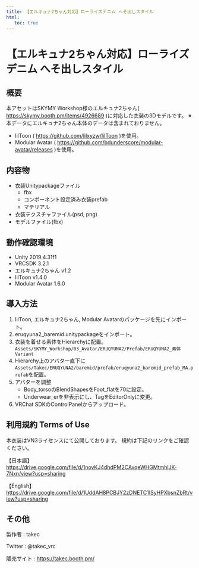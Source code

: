```yaml
---
title: 【エルキュナ2ちゃん対応】ローライズデニム へそ出しスタイル
html:
   toc: true
---
```


# 【エルキュナ2ちゃん対応】ローライズデニム へそ出しスタイル

## 概要
本アセットはSKYMY Workshop様のエルキュナ2ちゃん( https://skymy.booth.pm/items/4926689 )に対応した衣装の3Dモデルです。
※本データにエルキュナ2ちゃん本体のデータは含まれておりません。

* lilToon ( https://github.com/lilxyzw/lilToon )を使用。
* Modular Avatar ( https://github.com/bdunderscore/modular-avatar/releases )を使用。

## 内容物
* 衣装Unitypackageファイル
  * fbx
  * コンポーネント設定済み衣装prefab
  * マテリアル
* 衣装テクスチャファイル(psd, png)
* モデルファイル(fbx)

## 動作確認環境
* Unity 2019.4.31f1
* VRCSDK 3.2.1
* エルキュナ2ちゃん v1.2
* lilToon v1.4.0
* Modular Avatar 1.6.0

## 導入方法
1. lilToon, エルキュナ2ちゃん, Modular Avatarのパッケージを先にインポート。
2. eruqyuna2_baremid.unitypackageをインポート。
3. 衣装を着せる素体をHierarchyに配置。<br>
   `Assets/SKYMY_Workshop/03_Avatar/ERUQYUNA2/Prefab/ERUQYUNA2_素体Variant`
4. Hierarchy上のアバター直下に`Assets/Takec/ERUQYUNA2/baremid/prefab/eruqyuna2_baremid_prefab_MA.prefab`を配置。
5. アバターを調整
   * Body_torsoのBlendShapesをFoot_flatを70に設定。
   * Underwear_erを非表示にし、TagをEditorOnlyに変更。
6. VRChat SDKのControlPanelからアップロード。

## 利用規約 Terms of Use
本衣装はVN3ライセンスにて公開しております。
規約は下記のリンクをご確認ください。

【日本語】<br>
https://drive.google.com/file/d/1novKJ4dhdPM2CAvqeWHGMtmhlJK-7Nxn/view?usp=sharing

【English】<br>
https://drive.google.com/file/d/1UddAH8PCBJY2zDNETC1ISyHPXbsnZbRt/view?usp=sharing

## その他
製作者
: takec

Twitter
: @takec_vrc

販売サイト
: https://takec.booth.pm/
